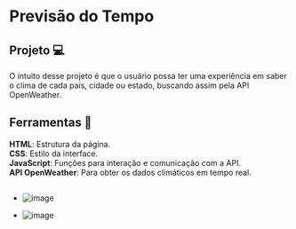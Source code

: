 # Previsão do Tempo

## Projeto 💻
O intuito desse projeto é que o usuário possa ter uma experiência em saber o clima de cada país, cidade ou estado, buscando assim pela API OpenWeather.

## Ferramentas 🚀

 **HTML**: Estrutura da página. <br>
 **CSS**: Estilo da interface. <br>
 **JavaScript**: Funções para interação e comunicação com a API.<br>
 **API OpenWeather**: Para obter os dados climáticos em tempo real.<br>
 ##

- ![image](https://github.com/user-attachments/assets/16c69f9f-bc73-459a-954b-c60c65fde2f3)

- ![image](https://github.com/user-attachments/assets/aabe3187-a49b-41a0-9d85-10fb493b4b99)
